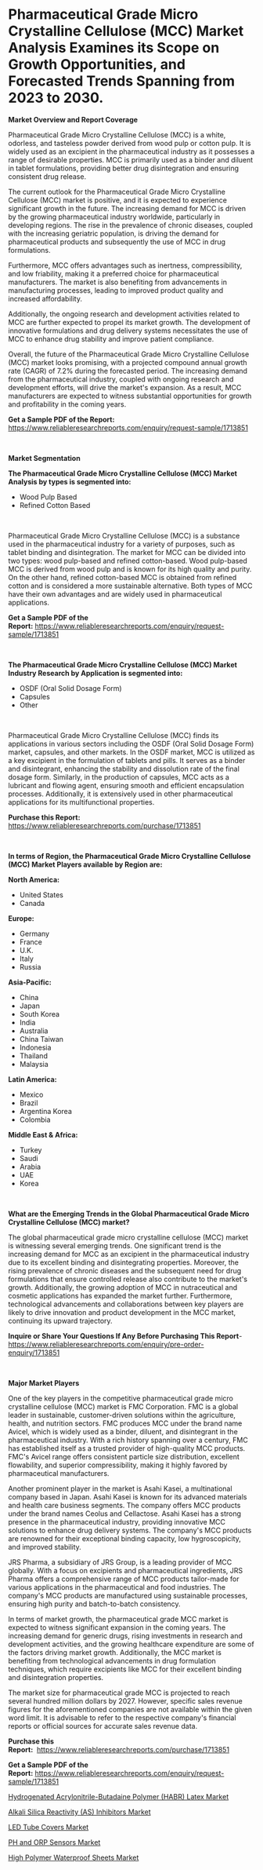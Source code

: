 <p><h1>Pharmaceutical Grade Micro Crystalline Cellulose (MCC) Market Analysis Examines its Scope on Growth Opportunities, and Forecasted Trends Spanning from 2023 to 2030.</h1></p><p><strong>Market Overview and Report Coverage</strong></p>
<p><p>Pharmaceutical Grade Micro Crystalline Cellulose (MCC) is a white, odorless, and tasteless powder derived from wood pulp or cotton pulp. It is widely used as an excipient in the pharmaceutical industry as it possesses a range of desirable properties. MCC is primarily used as a binder and diluent in tablet formulations, providing better drug disintegration and ensuring consistent drug release.</p><p>The current outlook for the Pharmaceutical Grade Micro Crystalline Cellulose (MCC) market is positive, and it is expected to experience significant growth in the future. The increasing demand for MCC is driven by the growing pharmaceutical industry worldwide, particularly in developing regions. The rise in the prevalence of chronic diseases, coupled with the increasing geriatric population, is driving the demand for pharmaceutical products and subsequently the use of MCC in drug formulations. </p><p>Furthermore, MCC offers advantages such as inertness, compressibility, and low friability, making it a preferred choice for pharmaceutical manufacturers. The market is also benefiting from advancements in manufacturing processes, leading to improved product quality and increased affordability.</p><p>Additionally, the ongoing research and development activities related to MCC are further expected to propel its market growth. The development of innovative formulations and drug delivery systems necessitates the use of MCC to enhance drug stability and improve patient compliance.</p><p>Overall, the future of the Pharmaceutical Grade Micro Crystalline Cellulose (MCC) market looks promising, with a projected compound annual growth rate (CAGR) of 7.2% during the forecasted period. The increasing demand from the pharmaceutical industry, coupled with ongoing research and development efforts, will drive the market's expansion. As a result, MCC manufacturers are expected to witness substantial opportunities for growth and profitability in the coming years.</p></p>
<p><strong>Get a Sample PDF of the Report:</strong> <a href="https://www.reliableresearchreports.com/enquiry/request-sample/1713851">https://www.reliableresearchreports.com/enquiry/request-sample/1713851</a></p>
<p>&nbsp;</p>
<p><strong>Market Segmentation</strong></p>
<p><strong>The Pharmaceutical Grade Micro Crystalline Cellulose (MCC) Market Analysis by types is segmented into:</strong></p>
<p><ul><li>Wood Pulp Based</li><li>Refined Cotton Based</li></ul></p>
<p>&nbsp;</p>
<p><p>Pharmaceutical Grade Micro Crystalline Cellulose (MCC) is a substance used in the pharmaceutical industry for a variety of purposes, such as tablet binding and disintegration. The market for MCC can be divided into two types: wood pulp-based and refined cotton-based. Wood pulp-based MCC is derived from wood pulp and is known for its high quality and purity. On the other hand, refined cotton-based MCC is obtained from refined cotton and is considered a more sustainable alternative. Both types of MCC have their own advantages and are widely used in pharmaceutical applications.</p></p>
<p><strong>Get a Sample PDF of the Report:</strong>&nbsp;<a href="https://www.reliableresearchreports.com/enquiry/request-sample/1713851">https://www.reliableresearchreports.com/enquiry/request-sample/1713851</a></p>
<p>&nbsp;</p>
<p><strong>The Pharmaceutical Grade Micro Crystalline Cellulose (MCC) Market Industry Research by Application is segmented into:</strong></p>
<p><ul><li>OSDF (Oral Solid Dosage Form)</li><li>Capsules</li><li>Other</li></ul></p>
<p>&nbsp;</p>
<p><p>Pharmaceutical Grade Micro Crystalline Cellulose (MCC) finds its applications in various sectors including the OSDF (Oral Solid Dosage Form) market, capsules, and other markets. In the OSDF market, MCC is utilized as a key excipient in the formulation of tablets and pills. It serves as a binder and disintegrant, enhancing the stability and dissolution rate of the final dosage form. Similarly, in the production of capsules, MCC acts as a lubricant and flowing agent, ensuring smooth and efficient encapsulation processes. Additionally, it is extensively used in other pharmaceutical applications for its multifunctional properties.</p></p>
<p><strong>Purchase this Report:</strong>&nbsp; <a href="https://www.reliableresearchreports.com/purchase/1713851">https://www.reliableresearchreports.com/purchase/1713851</a></p>
<p>&nbsp;</p>
<p><strong>In terms of Region, the Pharmaceutical Grade Micro Crystalline Cellulose (MCC) Market Players available by Region are:</strong></p>
<p>
    <p> <strong> North America: </strong>
        <ul>
            <li>United States</li>
            <li>Canada</li>
        </ul>
        </p> 
    <p> <strong> Europe: </strong>
        <ul>
            <li>Germany</li>
            <li>France</li>
            <li>U.K.</li>
            <li>Italy</li>
            <li>Russia</li>
        </ul>
        </p> 
    <p> <strong> Asia-Pacific: </strong>
        <ul>
            <li>China</li>
            <li>Japan</li>
            <li>South Korea</li>
            <li>India</li>
            <li>Australia</li>
            <li>China Taiwan</li>
            <li>Indonesia</li>
            <li>Thailand</li>
            <li>Malaysia</li>
        </ul>
        </p> 
    <p> <strong> Latin America: </strong>
        <ul>
            <li>Mexico</li>
            <li>Brazil</li>
            <li>Argentina Korea</li>
            <li>Colombia</li>
        </ul>
        </p> 
    <p> <strong> Middle East & Africa: </strong>
        <ul>
            <li>Turkey</li>
            <li>Saudi</li>
            <li>Arabia</li>
            <li>UAE</li>
            <li>Korea</li>
        </ul>
    </p>
    </p>
<p>&nbsp;</p>
<p><strong>What are the Emerging Trends in the Global Pharmaceutical Grade Micro Crystalline Cellulose (MCC) market?</strong></p>
<p><p>The global pharmaceutical grade micro crystalline cellulose (MCC) market is witnessing several emerging trends. One significant trend is the increasing demand for MCC as an excipient in the pharmaceutical industry due to its excellent binding and disintegrating properties. Moreover, the rising prevalence of chronic diseases and the subsequent need for drug formulations that ensure controlled release also contribute to the market's growth. Additionally, the growing adoption of MCC in nutraceutical and cosmetic applications has expanded the market further. Furthermore, technological advancements and collaborations between key players are likely to drive innovation and product development in the MCC market, continuing its upward trajectory.</p></p>
<p><strong>Inquire or Share Your Questions If Any Before Purchasing This Report</strong>- <a href="https://www.reliableresearchreports.com/enquiry/pre-order-enquiry/1713851">https://www.reliableresearchreports.com/enquiry/pre-order-enquiry/1713851</a></p>
<p>&nbsp;</p>
<p><strong>Major Market Players</strong></p>
<p><p>One of the key players in the competitive pharmaceutical grade micro crystalline cellulose (MCC) market is FMC Corporation. FMC is a global leader in sustainable, customer-driven solutions within the agriculture, health, and nutrition sectors. FMC produces MCC under the brand name Avicel, which is widely used as a binder, diluent, and disintegrant in the pharmaceutical industry. With a rich history spanning over a century, FMC has established itself as a trusted provider of high-quality MCC products. FMC's Avicel range offers consistent particle size distribution, excellent flowability, and superior compressibility, making it highly favored by pharmaceutical manufacturers.</p><p>Another prominent player in the market is Asahi Kasei, a multinational company based in Japan. Asahi Kasei is known for its advanced materials and health care business segments. The company offers MCC products under the brand names Ceolus and Cellactose. Asahi Kasei has a strong presence in the pharmaceutical industry, providing innovative MCC solutions to enhance drug delivery systems. The company's MCC products are renowned for their exceptional binding capacity, low hygroscopicity, and improved stability.</p><p>JRS Pharma, a subsidiary of JRS Group, is a leading provider of MCC globally. With a focus on excipients and pharmaceutical ingredients, JRS Pharma offers a comprehensive range of MCC products tailor-made for various applications in the pharmaceutical and food industries. The company's MCC products are manufactured using sustainable processes, ensuring high purity and batch-to-batch consistency.</p><p>In terms of market growth, the pharmaceutical grade MCC market is expected to witness significant expansion in the coming years. The increasing demand for generic drugs, rising investments in research and development activities, and the growing healthcare expenditure are some of the factors driving market growth. Additionally, the MCC market is benefiting from technological advancements in drug formulation techniques, which require excipients like MCC for their excellent binding and disintegration properties.</p><p>The market size for pharmaceutical grade MCC is projected to reach several hundred million dollars by 2027. However, specific sales revenue figures for the aforementioned companies are not available within the given word limit. It is advisable to refer to the respective company's financial reports or official sources for accurate sales revenue data.</p></p>
<p><strong>Purchase this Report:</strong>&nbsp;&nbsp;<a href="https://www.reliableresearchreports.com/purchase/1713851">https://www.reliableresearchreports.com/purchase/1713851</a></p>
<p></p>
<p><strong>Get a Sample PDF of the Report:</strong>&nbsp;<a href="https://www.reliableresearchreports.com/enquiry/request-sample/1713851">https://www.reliableresearchreports.com/enquiry/request-sample/1713851</a></p>
<p><p><a href="https://medium.com/@damorgan64868/hydrogenated-acrylonitrile-butadaine-polymer-habr-latex-market-share-evolution-and-market-growth-6327042a8b50">Hydrogenated Acrylonitrile-Butadaine Polymer (HABR) Latex Market</a></p><p><a href="https://medium.com/@bradomar67436/alkali-silica-reactivity-as-inhibitors-market-size-market-outlook-and-market-forecast-2023-to-f1a318340344">​Alkali Silica Reactivity (AS) Inhibitors Market</a></p><p><a href="https://medium.com/@peterm12562/decoding-led-tube-covers-market-metrics-market-share-trends-and-growth-patterns-c4863a851be3">LED Tube Covers Market</a></p><p><a href="https://medium.com/@colinom786578/ph-and-orp-sensors-market-analysis-its-cagr-market-segmentation-and-global-industry-overview-db03acaef378">PH and ORP Sensors Market</a></p><p><a href="https://medium.com/@jaremington56468/high-polymer-waterproof-sheets-market-analysis-its-cagr-market-segmentation-and-global-industry-8d1108b06d9b">High Polymer Waterproof Sheets Market</a></p></p>